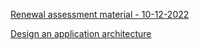 [Renewal assessment material - 10-12-2022](https://learn.microsoft.com/en-us/collections/d4xphowjnrq0n5)

[Design an application architecture](https://learn.microsoft.com/en-us/training/modules/design-application-architecture/)
